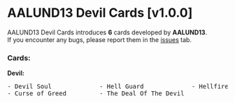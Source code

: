 # AALUND13 Devil Cards [v1.0.0]

AALUND13 Devil Cards introduces <b>6</b> cards developed by <b>AALUND13</b>.  
If you encounter any bugs, please report them in the [issues](https://github.com/AALUND13/AALUND13-Cards/issues) tab.

<h3>Cards:</h3>
<b>Devil:</b>
<pre>
- Devil Soul             - Hell Guard             - Hellfire Speed         - Corrupted Growth       
- Curse of Greed         - The Deal Of The Devil  
</pre>
